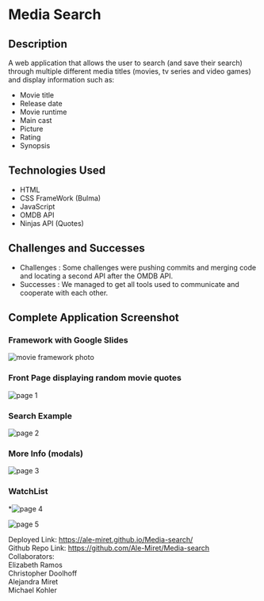 # Media Search

## Description
A web application that allows the user to search (and save their search) through multiple different media titles (movies, tv series and video games) and display information such as:
* Movie title
* Release date
* Movie runtime
* Main cast
* Picture 
* Rating
* Synopsis

## Technologies Used
* HTML
* CSS FrameWork (Bulma)
* JavaScript
* OMDB API
* Ninjas API (Quotes)

## Challenges and Successes
* Challenges : Some challenges were pushing commits and merging code and locating a second API after the OMDB API.
* Successes : We managed to get all tools used to communicate and cooperate with each other. 

## Complete Application Screenshot

### Framework with Google Slides
![movie framework photo](https://user-images.githubusercontent.com/111591265/200462457-4bf0859b-50bd-4e87-8239-62a0aca7535f.JPG)

### Front Page displaying random movie quotes
![page 1](https://user-images.githubusercontent.com/112821785/202351565-10ed9e33-f4de-4422-8595-c8b5f2bf44dd.JPG)


### Search Example

![page 2](https://user-images.githubusercontent.com/112821785/202351582-0b3971ec-d138-4722-b69a-afec792ee140.JPG)

### More Info (modals)

![page 3](https://user-images.githubusercontent.com/112821785/202351592-d0f9c8d5-8937-46f4-8249-0215a4e5dab5.JPG)


### WatchList

*![page 4](https://user-images.githubusercontent.com/112821785/202351621-8f2b5cf1-6d11-4d6f-bb62-b31c7e1294e2.JPG)

![page 5](https://user-images.githubusercontent.com/112821785/202351631-b0039d4c-ed03-4f54-b1a0-b1b558747145.JPG)


Deployed Link: https://ale-miret.github.io/Media-search/
<br>
Github Repo Link: https://github.com/Ale-Miret/Media-search
<br>
Collaborators: <br>
Elizabeth Ramos
<br>
Christopher Doolhoff
<br>
Alejandra Miret
<br>
Michael Kohler
